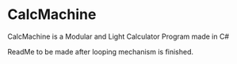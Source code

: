 # CalcMachine
CalcMachine is a Modular and Light Calculator Program made in C#

ReadMe to be made after looping mechanism is finished.
